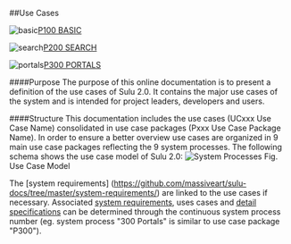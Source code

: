 ##Use Cases

![basic](https://raw.github.com/massiveart/sulu-docs/master/system-specification/images/package-basic.png)[P100 BASIC](https://github.com/massiveart/sulu-docs/tree/master/use-cases/p100 "P100 BASIC")

![search](https://raw.github.com/massiveart/sulu-docs/master/system-specification/images/package-search.png)[P200 SEARCH](https://github.com/massiveart/sulu-docs/tree/master/use-cases/p200 "P200 SEARCH")

![portals](https://raw.github.com/massiveart/sulu-docs/master/system-specification/images/package-portals.png)[P300 PORTALS](https://github.com/massiveart/sulu-docs/tree/master/use-cases/p300 "P300 PORTALS")

####Purpose
The purpose of this online documentation is to present a definition of the use cases of Sulu 2.0. It contains the major use cases of the system and is intended for project leaders, developers and users.

####Structure
This documentation includes the use cases (UCxxx Use Case Name) consolidated in use case packages (Pxxx Use Case Package Name). In order to ensure a better overview use cases are organized in 9 main use case packages reflecting the 9 system processes. The following schema shows the use case model of Sulu 2.0:
![System Processes](https://raw.github.com/massiveart/sulu-docs/master/use-cases/images/use-case-model_v01.png)
Fig. Use Case Model

The [system requirements] (https://github.com/massiveart/sulu-docs/tree/master/system-requirements/) are linked to the use cases if necessary. Associated [system requirements](https://github.com/massiveart/sulu-docs/tree/master/system-requirements/), uses cases and [detail specifications](https://github.com/massiveart/sulu-docs/tree/master/detail-specification/) can be determined through the continuous system process number (eg. system process "300 Portals" is similar to use case package "P300").

